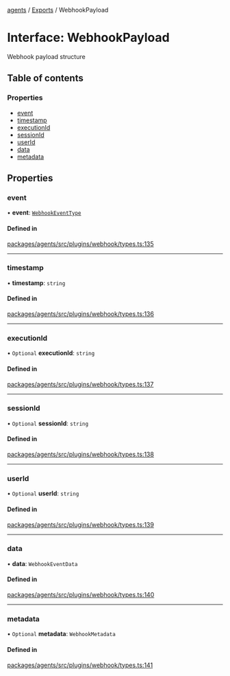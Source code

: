 <!-- 
 ⚠️  AUTO-GENERATED FILE - DO NOT EDIT MANUALLY
 This file is automatically generated by scripts/docs-generator.js
 To make changes, edit the source TypeScript files or update the generator script
-->

[agents](../../) / [Exports](../modules) / WebhookPayload

# Interface: WebhookPayload

Webhook payload structure

## Table of contents

### Properties

- [event](WebhookPayload#event)
- [timestamp](WebhookPayload#timestamp)
- [executionId](WebhookPayload#executionid)
- [sessionId](WebhookPayload#sessionid)
- [userId](WebhookPayload#userid)
- [data](WebhookPayload#data)
- [metadata](WebhookPayload#metadata)

## Properties

### event

• **event**: [`WebhookEventType`](../modules#webhookeventtype)

#### Defined in

[packages/agents/src/plugins/webhook/types.ts:135](https://github.com/woojubb/robota/blob/87419dbb26faf50d7f1d60ae717fbe215743d1f6/packages/agents/src/plugins/webhook/types.ts#L135)

___

### timestamp

• **timestamp**: `string`

#### Defined in

[packages/agents/src/plugins/webhook/types.ts:136](https://github.com/woojubb/robota/blob/87419dbb26faf50d7f1d60ae717fbe215743d1f6/packages/agents/src/plugins/webhook/types.ts#L136)

___

### executionId

• `Optional` **executionId**: `string`

#### Defined in

[packages/agents/src/plugins/webhook/types.ts:137](https://github.com/woojubb/robota/blob/87419dbb26faf50d7f1d60ae717fbe215743d1f6/packages/agents/src/plugins/webhook/types.ts#L137)

___

### sessionId

• `Optional` **sessionId**: `string`

#### Defined in

[packages/agents/src/plugins/webhook/types.ts:138](https://github.com/woojubb/robota/blob/87419dbb26faf50d7f1d60ae717fbe215743d1f6/packages/agents/src/plugins/webhook/types.ts#L138)

___

### userId

• `Optional` **userId**: `string`

#### Defined in

[packages/agents/src/plugins/webhook/types.ts:139](https://github.com/woojubb/robota/blob/87419dbb26faf50d7f1d60ae717fbe215743d1f6/packages/agents/src/plugins/webhook/types.ts#L139)

___

### data

• **data**: `WebhookEventData`

#### Defined in

[packages/agents/src/plugins/webhook/types.ts:140](https://github.com/woojubb/robota/blob/87419dbb26faf50d7f1d60ae717fbe215743d1f6/packages/agents/src/plugins/webhook/types.ts#L140)

___

### metadata

• `Optional` **metadata**: `WebhookMetadata`

#### Defined in

[packages/agents/src/plugins/webhook/types.ts:141](https://github.com/woojubb/robota/blob/87419dbb26faf50d7f1d60ae717fbe215743d1f6/packages/agents/src/plugins/webhook/types.ts#L141)
